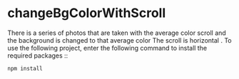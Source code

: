 # changeBgColorWithScroll
There is a series of photos that are taken with the average color scroll and the background is changed to that average color
The scroll is horizontal .
To use the following project, enter the following command to install the required packages ::
```js
npm install
```
